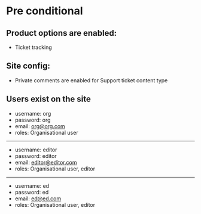 # Pre conditional

## Product options are enabled:
- Ticket tracking

## Site config:
- Private comments are enabled for Support ticket content type


## Users exist on the site
- username: org
- password: org
- email: org@org.com
- roles: Organisational user

---

- username: editor
- password: editor
- email: editor@editor.com
- roles: Organisational user, editor

----

- username: ed
- password: ed
- email: ed@ed.com
- roles: Organisational user, editor

